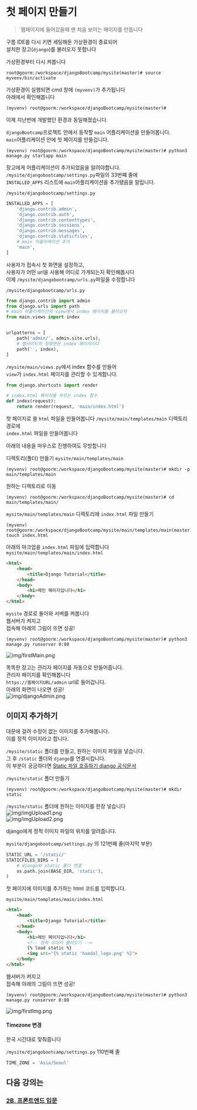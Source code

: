 # 첫 페이지 만들기
> 웹페이지에 들어갔을때 맨 처음 보이는 페이지를 만듭니다

구름 IDE를 다시 키면 세팅해둔 가상환경이 종료되어  
설치한 장고(`django`)를 불러오지 못합니다

가상환경부터 다시 켜봅니다
```console
root@goorm:/workspace/djangoBootcamp/mysite(master)# source myvenv/bin/activate
```
가상환경이 실행되면 cmd 창에 `(myvenv)`가 추가됩니다  
아래에서 확인해봅니다
```console
(myvenv) root@goorm:/workspace/djangoBootcamp/mysite(master)#
```

이제 지난번에 개발했던 환경과 동일해졌습니다.

`djangoBootcamp`프로젝트 안에서 동작할 `main` 어플리케이션을 만들어봅니다.  
`main`어플리케이션 안에 첫 페이지를 만들겁니다.
```console
(myvenv) root@goorm:/workspace/djangoBootcamp/mysite(master)# python3 manage.py startapp main
```

장고에게 어플리케이션이 추가되었음을 알려야합니다.  
`/mysite/djangobootcamp/settings.py`파일의 33번째 줄에  
`INSTALLED_APPS` 리스트에 `main`어플리케이션을 추가됐음을 알립니다.  

`/mysite/djangobootcamp/settings.py`
```python
INSTALLED_APPS = [
    'django.contrib.admin',
    'django.contrib.auth',
    'django.contrib.contenttypes',
    'django.contrib.sessions',
    'django.contrib.messages',
    'django.contrib.staticfiles',
    # main 어플리케이션 추가
    'main',
]
```
사용자가 접속시 첫 화면을 설정하고,  
사용자가 어떤 url을 사용해 어디로 가게되는지 확인해봅시다  
이제 `/mysite/djangobootcamp/urls.py`파일을 수정합니다

`/mysite/djangobootcamp/urls.py`
```python
from django.contrib import admin
from django.urls import path
# main 어플리케이션의 view에서 index 페이지를 불러오자
from main.views import index


urlpatterns = [
    path('admin/', admin.site.urls),
    # 웹사이트의 첫화면은 index 페이지이다
    path('', index),
]
```

`/mysite/main/views.py`에서 index 함수를 만들어  
`view`가 `index.html` 페이지를 관리할 수 있게합니다.

```python
from django.shortcuts import render

# index.html 페이지를 부르는 index 함수
def index(request):
    return render(request, 'main/index.html')
```
첫 페이지로 쓸 `html` 파일을 만들어봅니다
`/mysite/main/templates/main` 디렉토리 경로에    
`index.html` 파일을 만들어봅니다

아래의 내용을 마우스로 진행하여도 무방합니다

디렉토리(폴더) 만들기 `mysite/main/templates/main`
```console
(myvenv) root@goorm:/workspace/djangoBootcamp/mysite(master)# mkdir -p main/templates/main
```

원하는 디렉토리로 이동
```console
(myvenv) root@goorm:/workspace/djangoBootcamp/mysite(master)# cd main/templates/main/
```

`mysite/main/templates/main` 디렉토리에 `index.html` 파일 만들기
```console
(myvenv) root@goorm:/workspace/djangoBootcamp/mysite/main/templates/main(master)# touch index.html
```

아래의 마크업을 `index.html` 파일에 입력합니다  
`mysite/main/templates/main/index.html`
```html
<html>
    <head>
        <title>Django Tutorial</title>
    </head>
    <body>
        <h1>메인 페이지입니다</h1>
    </body>
</html>
```

`mysite` 경로로 돌아와 서버를 켜봅니다  
웹서버가 켜지고   
접속해 아래의 그림이 뜨면 성공!
```console
(myvenv) root@goorm:/workspace/djangoBootcamp/mysite(master)# python3 manage.py runserver 0:80
```
![img/firstMain.png](img/firstMain.png)


똑똑한 장고는 관리자 페이지를 자동으로 만들어줍니다.  
관리자 페이지를 확인해봅니다   
`https://웹페이지URL/admin` url로 들어갑니다.  
아래의 화면이 나오면 성공!  
![img/djangoAdmin.png](img/djangoAdmin.png)



## 이미지 추가하기
대문에 걸려 수정이 없는 이미지를 추가해봅니다.  
이를 정적 이미지라고 합니다.  

`/mysite/static` 폴더를 만들고, 원하는 이미지 파일을 넣습니다.  
그 후 `/static` 폴더와 `django`를 연결시킵니다.  
이 부분이 궁금하다면 [Static 파일 호출하기 django 공식문서](https://docs.djangoproject.com/en/2.1/ref/templates/builtins/#static)


`/mysite/static` 폴더 만들기
```
(myvenv) root@goorm:/workspace/djangoBootcamp/mysite(master)# mkdir static
```
`/mysite/static` 폴더에 원하는 이미지를 한장 넣습니다  
![img/imgUpload1.png](img/imgUpload1.png)  
![img/imgUpload2.png](img/imgUpload2.png)


django에게 정적 이미지 파일의 위치를 알려줍니다.  

`mysite/djangobootcamp/settings.py` 의 121번째 줄(마지막 부분)
```python
STATIC_URL = '/static/'
STATICFILES_DIRS = (
    # django와 static 폴더 연결
    os.path.join(BASE_DIR, 'static'),
)
```

첫 페이지에 이미지를 추가하는 html 코드를 입력합니다.

`mysite/main/templates/main/index.html`
```html
<html>
    <head>
        <title>Django Tutorial</title>
    </head>
    <body>
        <h1>메인 페이지입니다</h1>
        <!-- 정적 이미지 불러오기 -->
        {% load static %}
        <img src="{% static 'haedal_logo.png' %}">
    </body>
</html>
```

웹서버가 켜지고   
접속해 아래의 그림이 뜨면 성공!
```console
(myvenv) root@goorm:/workspace/djangoBootcamp/mysite(master)# python3 manage.py runserver 0:80
```
![img/firstImg.png](img/firstImg.png)


#### Timezone 변경
한국 시간대로 맞춰줍니다

`/mysite/djangobootcamp/settings.py` 110번째 줄

```python
TIME_ZONE = 'Asia/Seoul'
```

## 다음 강의는
### [2B. 프론트엔드 입문](https://github.com/haedal-with-knu/djangoBootcamp/blob/master/frontEnd.md)
